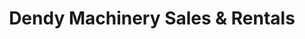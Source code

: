 ---
title: "Dendy Machinery Sales & Rentals"
url: /irving/dendy-machinery-sales-und-rentals/
shop: Mieten
---